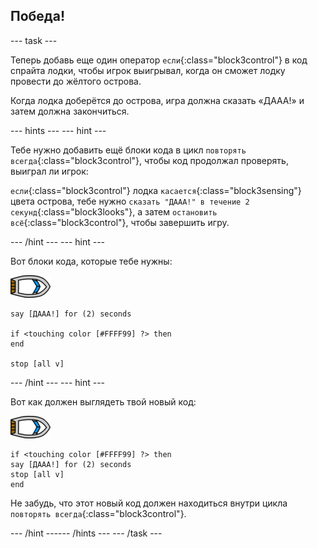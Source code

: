 ## Победа!

--- task ---

Теперь добавь еще один оператор `если`{:class="block3control"} в код спрайта лодки, чтобы игрок выигрывал, когда он сможет лодку провести до жёлтого острова.

Когда лодка доберётся до острова, игра должна сказать «ДААА!» и затем должна закончиться.

--- hints ---
 --- hint ---

Тебе нужно добавить ещё блоки кода в цикл `повторять всегда`{:class="block3control"}, чтобы код продолжал проверять, выиграл ли игрок:

`если`{:class="block3control"} лодка `касается`{:class="block3sensing"} цвета острова, тебе нужно `сказать "ДААА!" в течение 2 секунд`{:class="block3looks"}, а затем `остановить всё`{:class="block3control"}, чтобы завершить игру.

--- /hint --- --- hint ---

Вот блоки кода, которые тебе нужны:

![спрайт лодка](images/boat_resize.png)

```blocks3
say [ДААА!] for (2) seconds

if <touching color [#FFFF99] ?> then
end

stop [all v]

```

--- /hint --- --- hint ---

Вот как должен выглядеть твой новый код:

![спрайт лодка](images/boat_resize.png)

```blocks3
if <touching color [#FFFF99] ?> then
say [ДААА!] for (2) seconds
stop [all v]
end
```

Не забудь, что этот новый код должен находиться внутри цикла `повторять всегда`{:class="block3control"}.

--- /hint ------ /hints --- --- /task ---